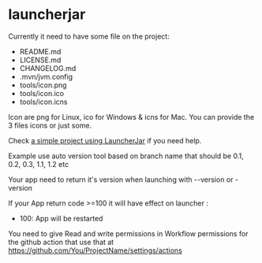 # launcherjar

Currently it need to have some file on the project:
- README.md
- LICENSE.md
- CHANGELOG.md
- .mvn/jvm.config
- tools/icon.png
- tools/icon.ico
- tools/icon.icns

Icon are png for Linux, ico for Windows & icns for Mac. You can provide the 3 files icons or just some.

Check [a simple project using LauncherJar](https://github.com/HydrolienF/Infanlaboro) if you need help.

Example use auto version tool based on branch name that should be 0.1, 0.2, 0.3, 1.1, 1.2 etc

Your app need to return it's version when launching with --version or -version

If your App return code >=100 it will have effect on launcher :
- 100: App will be restarted

You need to give Read and write permissions in Workflow permissions for the github action that use that at https://github.com/You/ProjectName/settings/actions
